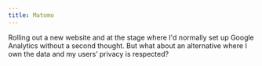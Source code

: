 ```yaml
---
title: Matomo
---
```


Rolling out a new website and at the stage where I'd normally set up Google Analytics without a second thought. But what about an alternative where I own the data and my users&#x2019; privacy is respected?

